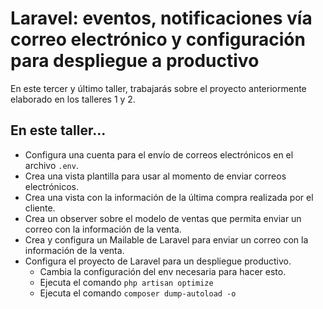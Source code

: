 # Laravel: eventos, notificaciones vía correo electrónico y configuración para despliegue a productivo

En este tercer y último taller, trabajarás sobre el proyecto anteriormente elaborado en los talleres 1 y 2. 

## En este taller...
* Configura una cuenta para el envío de correos electrónicos en el archivo `.env`.
* Crea una vista plantilla para usar al momento de enviar correos electrónicos.
* Crea una vista con la información de la última compra realizada por el cliente.
* Crea un observer sobre el modelo de ventas que permita enviar un correo con la información de la venta.
* Crea y configura un Mailable de Laravel para enviar un correo con la información de la venta.
* Configura el proyecto de Laravel para un despliegue productivo.
    * Cambia la configuración del env necesaria para hacer esto.
    * Ejecuta el comando `php artisan optimize`
    * Ejecuta el comando `composer dump-autoload -o`
    
